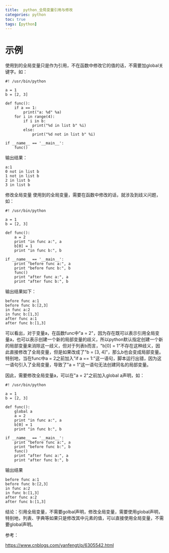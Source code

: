 ```yaml
---
title:  python_全局变量引用与修改
categories: python   
toc: true  
tags: [python]
---
```




# 示例

使用到的全局变量只是作为引用，不在函数中修改它的值的话，不需要加global关键字。如：

```
#! /usr/bin/python

a = 1
b = [2, 3]

def func():
    if a == 1:
        print("a: %d" %a)
    for i in range(4):
        if i in b:
            print("%d in list b" %i)
        else:
            print("%d not in list b" %i)

if __name__ == '__main__':
    func()

```

输出结果：

```
a:1
0 not in list b
1 not in list b
2 in list b
3 in list b
```

修改全局变量
使用到的全局变量，需要在函数中修改的话，就涉及到歧义问题，如：

```
#! /usr/bin/python

a = 1
b = [2, 3]

def func():
    a = 2
    print "in func a:", a
    b[0] = 1
    print "in func b:", b

if __name__ == '__main__':
    print "before func a:", a
    print "before func b:", b
    func()
    print "after func a:", a
    print "after func b:", b
```

输出结果如下：

```
before func a:1
before func b:[2,3]
in func a:2
in func b:[1,3]
after func a:1
after func b:[1,3]

```


可以看出，对于变量a，在函数func中"a = 2"，因为存在既可以表示引用全局变量a，也可以表示创建一个新的局部变量的歧义，所以python默认指定创建一个新的局部变量来消除这一歧义，但对于列表b而言，"b[0] = 1"不存在这种歧义，因此直接修改了全局变量，但是如果改成了"b = [3, 4]"，那么b也会变成局部变量。特别地，当在func中a = 2之前加入"if a == 1:"这一语句，脚本运行出错，因为这一语句引入了全局变量，导致了"a = 1"这一语句无法创建同名的局部变量。

因此，需要修改全局变量a，可以在"a = 2"之前加入global a声明，如：

```
#! /usr/bin/python

a = 1
b = [2, 3]

def func():
    global a
    a = 2
    print "in func a:", a
    b[0] = 1
    print "in func b:", b

if __name__ == '__main__':
    print "before func a:", a
    print "before func b:", b
    func()
    print "after func a:", a
    print "after func b:", b

```

输出结果

```
before func a:1
before func b:[2,3]
in func a:2
in func b:[1,3]
after func a:2
after func b:[1,3]

```

结论：引用全局变量，不需要golbal声明，修改全局变量，需要使用global声明，特别地，列表、字典等如果只是修改其中元素的值，可以直接使用全局变量，不需要global声明。

参考：

https://www.cnblogs.com/yanfengt/p/6305542.html





